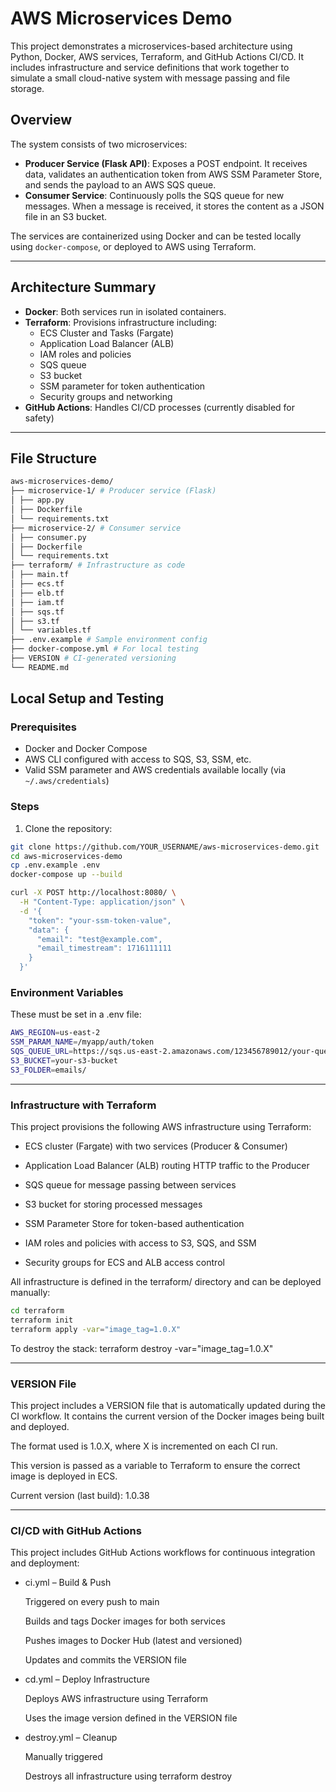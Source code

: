 # AWS Microservices Demo

This project demonstrates a microservices-based architecture using Python, Docker, AWS services, Terraform, and GitHub Actions CI/CD. It includes infrastructure and service definitions that work together to simulate a small cloud-native system with message passing and file storage.

## Overview

The system consists of two microservices:

- **Producer Service (Flask API)**: Exposes a POST endpoint. It receives data, validates an authentication token from AWS SSM Parameter Store, and sends the payload to an AWS SQS queue.
- **Consumer Service**: Continuously polls the SQS queue for new messages. When a message is received, it stores the content as a JSON file in an S3 bucket.

The services are containerized using Docker and can be tested locally using `docker-compose`, or deployed to AWS using Terraform.

---

## Architecture Summary

- **Docker**: Both services run in isolated containers.
- **Terraform**: Provisions infrastructure including:
  - ECS Cluster and Tasks (Fargate)
  - Application Load Balancer (ALB)
  - IAM roles and policies
  - SQS queue
  - S3 bucket
  - SSM parameter for token authentication
  - Security groups and networking
- **GitHub Actions**: Handles CI/CD processes (currently disabled for safety)

---

## File Structure
```bash
aws-microservices-demo/
├── microservice-1/ # Producer service (Flask)
│ ├── app.py
│ ├── Dockerfile
│ └── requirements.txt
├── microservice-2/ # Consumer service
│ ├── consumer.py
│ ├── Dockerfile
│ └── requirements.txt
├── terraform/ # Infrastructure as code
│ ├── main.tf
│ ├── ecs.tf
│ ├── elb.tf
│ ├── iam.tf
│ ├── sqs.tf
│ ├── s3.tf
│ └── variables.tf
├── .env.example # Sample environment config
├── docker-compose.yml # For local testing
├── VERSION # CI-generated versioning
└── README.md
```

## Local Setup and Testing

### Prerequisites

- Docker and Docker Compose
- AWS CLI configured with access to SQS, S3, SSM, etc.
- Valid SSM parameter and AWS credentials available locally (via `~/.aws/credentials`)

### Steps

1. Clone the repository:

```bash
git clone https://github.com/YOUR_USERNAME/aws-microservices-demo.git
cd aws-microservices-demo
cp .env.example .env
docker-compose up --build

curl -X POST http://localhost:8080/ \
  -H "Content-Type: application/json" \
  -d '{
    "token": "your-ssm-token-value",
    "data": {
      "email": "test@example.com",
      "email_timestream": 1716111111
    }
  }'
```
### Environment Variables

These must be set in a .env file:

```bash
AWS_REGION=us-east-2
SSM_PARAM_NAME=/myapp/auth/token
SQS_QUEUE_URL=https://sqs.us-east-2.amazonaws.com/123456789012/your-queue
S3_BUCKET=your-s3-bucket
S3_FOLDER=emails/
```
---

### Infrastructure with Terraform

This project provisions the following AWS infrastructure using Terraform:

- ECS cluster (Fargate) with two services (Producer & Consumer)

- Application Load Balancer (ALB) routing HTTP traffic to the Producer

- SQS queue for message passing between services

- S3 bucket for storing processed messages

- SSM Parameter Store for token-based authentication

- IAM roles and policies with access to S3, SQS, and SSM

- Security groups for ECS and ALB access control

All infrastructure is defined in the terraform/ directory and can be deployed manually:
```bash
cd terraform
terraform init
terraform apply -var="image_tag=1.0.X"
```
To destroy the stack:
terraform destroy -var="image_tag=1.0.X"

---
### VERSION File

This project includes a VERSION file that is automatically updated during the CI workflow. It contains the current version of the Docker images being built and deployed.

The format used is 1.0.X, where X is incremented on each CI run.

This version is passed as a variable to Terraform to ensure the correct image is deployed in ECS.

Current version (last build): 1.0.38


---
### CI/CD with GitHub Actions
This project includes GitHub Actions workflows for continuous integration and deployment:

- ci.yml – Build & Push

    Triggered on every push to main

    Builds and tags Docker images for both services

    Pushes images to Docker Hub (latest and versioned)

    Updates and commits the VERSION file

- cd.yml – Deploy Infrastructure

     Deploys AWS infrastructure using Terraform

     Uses the image version defined in the VERSION file

- destroy.yml – Cleanup

     Manually triggered

     Destroys all infrastructure using terraform destroy



